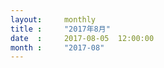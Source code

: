 ```yaml
---  
layout:     monthly
title :     "2017年8月"    
date  :     2017-08-05  12:00:00    
month :     "2017-08"    
---  
```


